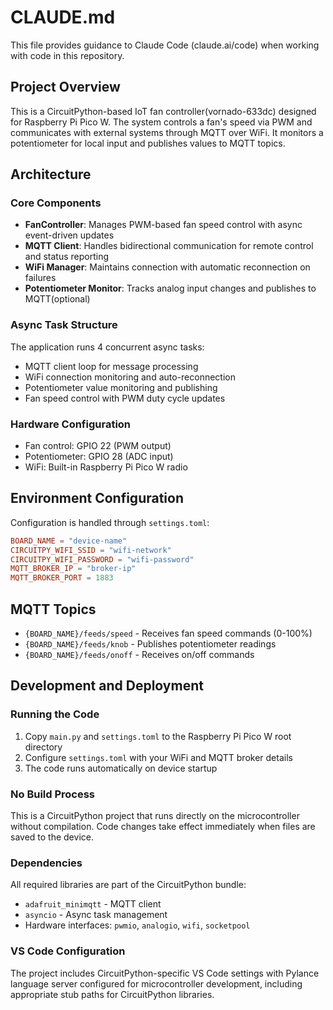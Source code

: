 # CLAUDE.md

This file provides guidance to Claude Code (claude.ai/code) when working with code in this repository.

## Project Overview

This is a CircuitPython-based IoT fan controller(vornado-633dc) designed for Raspberry Pi Pico W. The system controls a fan's speed via PWM and communicates with external systems through MQTT over WiFi. It monitors a potentiometer for local input and publishes values to MQTT topics.

## Architecture

### Core Components
- **FanController**: Manages PWM-based fan speed control with async event-driven updates
- **MQTT Client**: Handles bidirectional communication for remote control and status reporting
- **WiFi Manager**: Maintains connection with automatic reconnection on failures
- **Potentiometer Monitor**: Tracks analog input changes and publishes to MQTT(optional)

### Async Task Structure
The application runs 4 concurrent async tasks:
- MQTT client loop for message processing
- WiFi connection monitoring and auto-reconnection
- Potentiometer value monitoring and publishing
- Fan speed control with PWM duty cycle updates

### Hardware Configuration
- Fan control: GPIO 22 (PWM output)
- Potentiometer: GPIO 28 (ADC input)
- WiFi: Built-in Raspberry Pi Pico W radio

## Environment Configuration

Configuration is handled through `settings.toml`:
```toml
BOARD_NAME = "device-name"
CIRCUITPY_WIFI_SSID = "wifi-network"
CIRCUITPY_WIFI_PASSWORD = "wifi-password"
MQTT_BROKER_IP = "broker-ip"
MQTT_BROKER_PORT = 1883
```

## MQTT Topics
- `{BOARD_NAME}/feeds/speed` - Receives fan speed commands (0-100%)
- `{BOARD_NAME}/feeds/knob` - Publishes potentiometer readings
- `{BOARD_NAME}/feeds/onoff` - Receives on/off commands

## Development and Deployment

### Running the Code
1. Copy `main.py` and `settings.toml` to the Raspberry Pi Pico W root directory
2. Configure `settings.toml` with your WiFi and MQTT broker details
3. The code runs automatically on device startup

### No Build Process
This is a CircuitPython project that runs directly on the microcontroller without compilation. Code changes take effect immediately when files are saved to the device.

### Dependencies
All required libraries are part of the CircuitPython bundle:
- `adafruit_minimqtt` - MQTT client
- `asyncio` - Async task management
- Hardware interfaces: `pwmio`, `analogio`, `wifi`, `socketpool`

### VS Code Configuration
The project includes CircuitPython-specific VS Code settings with Pylance language server configured for microcontroller development, including appropriate stub paths for CircuitPython libraries.